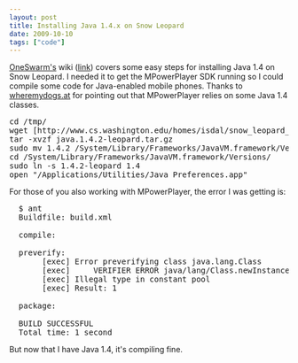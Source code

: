 ```yaml
---
layout: post
title: Installing Java 1.4.x on Snow Leopard
date: 2009-10-10
tags: ["code"]
---
```


[OneSwarm's](http://oneswarm.cs.washington.edu/) wiki ([link](http://wiki.oneswarm.org/index.php/OS_X_10.6_Snow_Leopard)) covers some easy steps for installing Java 1.4 on Snow Leopard. I needed it to get the MPowerPlayer SDK running so I could compile some code for Java-enabled mobile phones. Thanks to [wheremydogs.at](http://wheremydogs.at/index_files/fixing-the-preverifier-build-error-for-mpowerplayer-on-mac-os-x.php) for pointing out that MPowerPlayer relies on some Java 1.4 classes.

<pre>cd /tmp/
wget [http://www.cs.washington.edu/homes/isdal/snow_leopard_workaround/java.1.4.2-leopard.tar.gz](http://www.cs.washington.edu/homes/isdal/snow_leopard_workaround/java.1.4.2-leopard.tar.gz "http://www.cs.washington.edu/homes/isdal/snow_leopard_workaround/java.1.4.2-leopard.tar.gz")
tar -xvzf java.1.4.2-leopard.tar.gz
sudo mv 1.4.2 /System/Library/Frameworks/JavaVM.framework/Versions/1.4.2-leopard
cd /System/Library/Frameworks/JavaVM.framework/Versions/
sudo ln -s 1.4.2-leopard 1.4
open "/Applications/Utilities/Java Preferences.app"
</pre>

For those of you also working with MPowerPlayer, the error I was getting is:

<pre>
  $ ant
  Buildfile: build.xml

  compile:

  preverify:
       [exec] Error preverifying class java.lang.Class
       [exec]     VERIFIER ERROR java/lang/Class.newInstance0()Ljava/lang/Object;:
       [exec] Illegal type in constant pool
       [exec] Result: 1

  package:

  BUILD SUCCESSFUL
  Total time: 1 second</pre>

But now that I have Java 1.4, it's compiling fine.